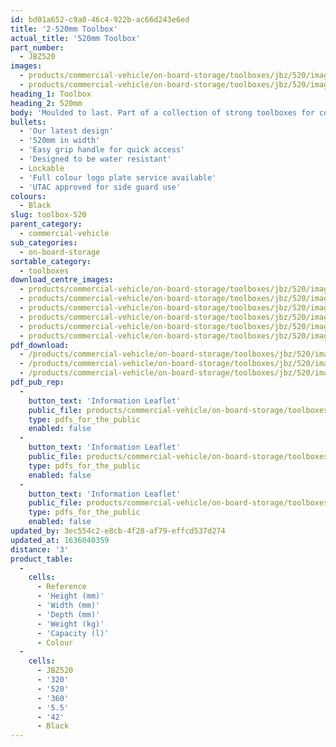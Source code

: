```yaml
---
id: bd01a652-c9a0-46c4-922b-ac66d243e6ed
title: '2-520mm Toolbox'
actual_title: '520mm Toolbox'
part_number:
  - JBZ520
images:
  - products/commercial-vehicle/on-board-storage/toolboxes/jbz/520/images-lr/Product_Image_776x776_(518x518_focus_area)-JBZ520_01.jpg
  - products/commercial-vehicle/on-board-storage/toolboxes/jbz/520/images-lr/Product_Image_776x776_(518x518_focus_area)-JBZ520_02.jpg
heading_1: Toolbox
heading_2: 520mm
body: 'Moulded to last. Part of a collection of strong toolboxes for commercial vehicles, featuring our latest design.'
bullets:
  - 'Our latest design'
  - '520mm in width'
  - 'Easy grip handle for quick access'
  - 'Designed to be water resistant'
  - Lockable
  - 'Full colour logo plate service available'
  - 'UTAC approved for side guard use'
colours:
  - Black
slug: toolbox-520
parent_category:
  - commercial-vehicle
sub_categories:
  - on-board-storage
sortable_category:
  - toolboxes
download_centre_images:
  - products/commercial-vehicle/on-board-storage/toolboxes/jbz/520/images-hr/JBZ520_001.jpg
  - products/commercial-vehicle/on-board-storage/toolboxes/jbz/520/images-hr/JBZ520_002.jpg
  - products/commercial-vehicle/on-board-storage/toolboxes/jbz/520/images-hr/JBZ520_003.jpg
  - products/commercial-vehicle/on-board-storage/toolboxes/jbz/520/images-hr/JBZ520_004.jpg
  - products/commercial-vehicle/on-board-storage/toolboxes/jbz/520/images-hr/JBZ520_005.jpg
  - products/commercial-vehicle/on-board-storage/toolboxes/jbz/520/images-hr/JBZ520_03.jpg
pdf_download:
  - /products/commercial-vehicle/on-board-storage/toolboxes/jbz/520/images-hr/JBZ520_01.jpg
  - /products/commercial-vehicle/on-board-storage/toolboxes/jbz/520/images-hr/JBZ520_02.jpg
  - /products/commercial-vehicle/on-board-storage/toolboxes/jbz/520/images-hr/JBZ520_03.jpg
pdf_pub_rep:
  -
    button_text: 'Information Leaflet'
    public_file: products/commercial-vehicle/on-board-storage/toolboxes/jbz/520/pdf-lr/PIL-SAL-0030.pdf
    type: pdfs_for_the_public
    enabled: false
  -
    button_text: 'Information Leaflet'
    public_file: products/commercial-vehicle/on-board-storage/toolboxes/jbz/520/pdf-lr/PIL-SAL-0031.pdf
    type: pdfs_for_the_public
    enabled: false
  -
    button_text: 'Information Leaflet'
    public_file: products/commercial-vehicle/on-board-storage/toolboxes/jbz/520/pdf-lr/PIL-SAL-0035.pdf
    type: pdfs_for_the_public
    enabled: false
updated_by: 3ec554c2-e8cb-4f28-af79-effcd537d274
updated_at: 1636040359
distance: '3'
product_table:
  -
    cells:
      - Reference
      - 'Height (mm)'
      - 'Width (mm)'
      - 'Depth (mm)'
      - 'Weight (kg)'
      - 'Capacity (l)'
      - Colour
  -
    cells:
      - JBZ520
      - '320'
      - '520'
      - '360'
      - '5.5'
      - '42'
      - Black
---
```

